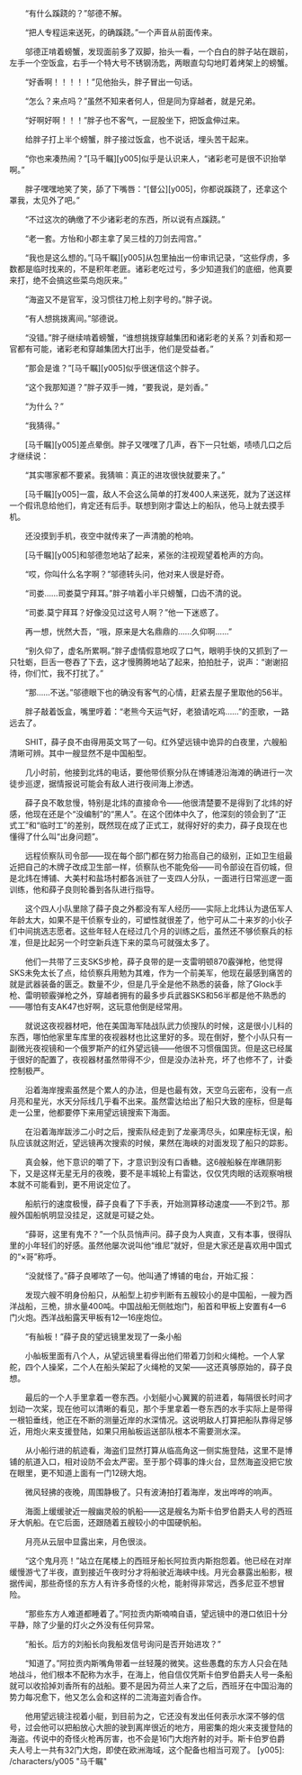 　　“有什么蹊跷的？”邬德不解。

　　“把人专程运来送死，的确蹊跷。”一个声音从前面传来。

　　邬德正啃着螃蟹，发现面前多了双脚，抬头一看，一个白白的胖子站在跟前，左手一个空饭盒，右手一个特大号不锈钢汤匙，两眼直勾勾地盯着烤架上的螃蟹。

　　“好香啊！！！！！”见他抬头，胖子冒出一句话。

　　“怎么？来点吗？”虽然不知来者何人，但是同为穿越者，就是兄弟。

　　“好啊好啊！！！”胖子也不客气，一屁股坐下，把饭盒伸过来。

　　给胖子打上半个螃蟹，胖子接过饭盒，也不说话，埋头苦干起来。

　　“你也来凑热闹？”[马千瞩][y005]似乎是认识来人，“诸彩老可是很不识抬举啊。”

　　胖子嘿嘿地笑了笑，舔了下嘴唇：“[督公][y005]，你都说蹊跷了，还拿这个罩我，太见外了吧。”

　　“不过这次的确缴了不少诸彩老的东西，所以说有点蹊跷。”

　　“老一套。方怡和小郡主拿了吴三桂的刀剑去闯宫。”

　　“我也是这么想的。”[马千瞩][y005]从包里抽出一份审讯记录，“这些俘虏，多数都是临时找来的，不是积年老匪。诸彩老吃过亏，多少知道我们的底细，他真要来打，绝不会搞这些菜鸟炮灰来。”

　　“海盗又不是官军，没习惯往刀枪上刻字号的。”胖子说。

　　“有人想挑拨离间。”邬德说。

　　“没错。”胖子继续啃着螃蟹，“谁想挑拨穿越集团和诸彩老的关系？刘香和郑一官都有可能，诸彩老和穿越集团大打出手，他们是受益者。”

　　“那会是谁？”[马千瞩][y005]似乎很迷信这个胖子。

　　“这个我那知道？”胖子双手一摊，“要我说，是刘香。”

　　“为什么？”

　　“我猜得。”

　　[马千瞩][y005]差点晕倒。胖子又嘿嘿了几声，吞下一只牡蛎，啧啧几口之后才继续说：

　　“其实哪家都不要紧。我猜嘛：真正的进攻很快就要来了。”

　　[马千瞩][y005]一震，敌人不会这么简单的打发400人来送死，就为了送这样一个假讯息给他们，肯定还有后手。联想到刚才雷达上的船队，他马上就去摸手机。

　　还没摸到手机，夜空中就传来了一声清脆的枪响。

　　[马千瞩][y005]和邬德忽地站了起来，紧张的注视观望着枪声的方向。

　　“哎，你叫什么名字啊？”邬德转头问，他对来人很是好奇。

　　“司娄……司娄莫宁拜耳。”胖子啃着小半只螃蟹，口齿不清的说。

　　“司娄.莫宁拜耳？好像没见过这号人啊？”他一下迷惑了。

　　再一想，恍然大吾，“哦，原来是大名鼎鼎的……久仰啊……”

　　“别久仰了，虚名所累啊。”胖子虚情假意地叹了口气，眼明手快的又抓到了一只牡蛎，巨舌一卷吞了下去，这才慢腾腾地站了起来，拍拍肚子，说声：“谢谢招待，你们忙，我不打扰了。”

　　“那……不送。”邬德眼下也的确没有客气的心情，赶紧去屋子里取他的56半。

　　胖子敲着饭盒，嘴里哼着：“老熊今天运气好，老狼请吃鸡……”的歪歌，一路远去了。

　　SHIT，薛子良不由得用英文骂了一句。红外望远镜中诡异的白夜里，六艘船清晰可辨。其中一艘显然不是中国船型。

　　几小时前，他接到北炜的电话，要他带侦察分队在博铺港沿海滩的确进行一次徒步巡逻，据情报说可能会有敌人进行夜间海上渗透。

　　薛子良不敢怠慢，特别是北炜的直接命令——他很清楚要不是得到了北炜的好感，他现在还是个“没编制”的“黑人”。在这个团体中久了，他深刻的领会到了“正式工”和“临时工”的差别，既然现在成了正式工，就得好好的卖力，薛子良现在也懂得了什么叫“出身问题”。

　　远程侦察队司令部——现在每个部门都在努力抬高自己的级别，正如卫生组最近把自己的木牌子改成卫生部一样，侦察队也不能免俗——司令部设在百仞城，但是北炜在博铺、大美村和盐场村都各派驻了一支四人分队，一面进行日常巡逻一面训练，他和薛子良则轮番到各队进行指导。

　　这个四人小队里除了薛子良之外都没有军人经历——实际上北炜认为退伍军人年龄太大，如果不是干侦察专业的，可塑性就很差了，他宁可从二十来岁的小伙子们中间挑选志愿者。这些年轻人在经过几个月的训练之后，虽然还不够侦察兵的标准，但是比起另一个时空新兵连下来的菜鸟可就强太多了。

　　他们一共带了三支SKS步枪，薛子良带的是一支雷明顿870霰弹枪，他觉得SKS未免太长了点，给侦察兵用勉为其难，作为一个前美军，他现在最感到痛苦的就是武器装备的匮乏。数量不少，但是几乎全是他不熟悉的装备，除了Glock手枪、雷明顿霰弹枪之外，穿越者拥有的最多步兵武器SKS和56半都是他不熟悉的——哪怕有支AK47也好啊，这玩意他倒是经常用。

　　就说这夜视器材吧，他在美国海军陆战队武力侦搜队的时候，这是很小儿科的东西，哪怕他家里车库里的夜视器材也比这里好的多。现在倒好，整个小队只有一副微光夜视镜和一个俄罗斯产的红外望远镜——他很不习惯俄国货。但是这已经属于很好的配置了，夜视器材虽然带得不少，但是没办法补充，坏了也修不了，计委控制极严。

　　沿着海岸搜索虽然是个累人的办法，但是也最有效，天空乌云密布，没有一点月亮和星光，水天分际线几乎看不出来。虽然雷达给出了船只大致的座标，但是每走一公里，他都要停下来用望远镜搜索下海面。

　　在沿着海岸跋涉二小时之后，搜索队经走到了龙豪湾尽头，如果座标无误，船队应该就这附近，望远镜再次搜索的时候，果然在海峡的对面发现了船只的踪影。

　　真会躲，他下意识的嚼了下，才意识到没有口香糖。这6艘船躲在岸礁阴影下，又是这样无星无月的夜晚，要不是丰城轮上有雷达，仅仅凭肉眼的话观察哨根本就不可能看到，更不用说定位了。

　　船航行的速度极慢，薛子良看了下手表，开始测算移动速度——不到2节。那艘外国船帆明显没挂足，这就是可疑之处。

　　“薛哥，这里有鬼不？”一个队员悄声问。薛子良为人爽直，又有本事，很得队里的小年轻们的好感。虽然他屡次说叫他“维尼”就好，但是大家还是喜欢用中国式的“×哥”称呼。

　　“没就怪了。”薛子良嘟哝了一句。他叫通了博铺的电台，开始汇报：

　　发现六艘不明身份船只，从船型上初步判断有五艘较小的是中国船，一艘为西洋战船，三桅，排水量400吨。中国战船无侧舷炮门，船首和甲板上安置有4—6门火炮。西洋战船露天甲板有12—16座炮位。

　　“有舢板！”薛子良的望远镜里发现了一条小船

　　小舢板里面有八个人，从望远镜里看得出他们带着刀剑和火绳枪。一个人掌舵，四个人操桨，二个人在船头架起了火绳枪的叉架——这还真够原始的，薛子良想。

　　最后的一个人手里拿着一卷东西。小划艇小心翼翼的前进着，每隔很长时间才划动一次桨，现在他可以清晰的看见，那个手里拿着一卷东西的水手实际上是带得一根铅垂线，他正在不断的测量近岸的水深情况。这说明敌人打算把船队靠得足够近，用炮火来支援登陆，如果只用舢板运送部队根本不需要测水深。

　　从小船行进的航迹看，海盗们显然打算从临高角这一侧实施登陆，这里不是博铺的航道入口，相对设防不会太严密。至于那个碍事的烽火台，显然海盗没把它放在眼里，更不知道上面有一门12磅大炮。

　　微风轻拂的夜晚，周围静极了。只有波涛拍打着海岸，发出哗哗的响声。

　　海面上缓缓驶近一艘幽灵般的帆船——这是艘名为斯卡伯罗伯爵夫人号的西班牙大帆船。在它后面，还跟随着五艘较小的中国硬帆船。

　　月亮从云层中显露出来，月色很淡。

　　“这个鬼月亮！”站立在尾楼上的西班牙船长阿拉贡内斯抱怨着。他已经在对岸缓慢游弋了半夜，直到接近午夜时分才将船驶近海峡中线。月光会暴露出船影，根据传闻，那些奇怪的东方人有许多奇怪的火枪，能射得非常远，西多尼亚不想冒险。

　　“那些东方人难道都睡着了。”阿拉贡内斯喃喃自语，望远镜中的港口依旧十分平静，除了少量的灯火之外没有任何异常。

　　“船长。后方的刘船长向我船发信号询问是否开始进攻？”

　　“知道了。”阿拉贡内斯嘴角带着一丝轻蔑的微笑。这些愚蠢的东方人只会在陆地战斗，他们根本不配称为水手，在海上，他自信仅凭斯卡伯罗伯爵夫人号一条船就可以收拾掉刘香所有的战船。要不是因为荷兰人来了之后，西班牙在中国沿海的势力每况愈下，他又怎么会和这样的二流海盗刘香合作。

　　他用望远镜注视着小艇，到目前为之，它还没有发出任何表示水深不够的信号，过会他可以把船放心大胆的驶到离岸很近的地方，用密集的炮火来支援登陆的海盗。传说中的奇怪火枪再厉害，也不会是16门大炮齐射的对手。斯卡伯罗伯爵夫人号上一共有32门大炮，即使在欧洲海域，这个配备也相当可观了。
[y005]: /characters/y005 "马千瞩"
